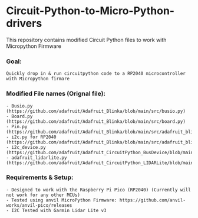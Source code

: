 # Circuit-Python-to-Micro-Python-drivers
This repository contains modified Circuit Python files to work with Micropython Firmware

### Goal:
    Quickly drop in & run circuitpython code to a RP2040 microcontroller with Micropython firmare

### Modified File names (Orignal file):
    - Busio.py (https://github.com/adafruit/Adafruit_Blinka/blob/main/src/busio.py)
    - Board.py (https://github.com/adafruit/Adafruit_Blinka/blob/main/src/board.py)
    - Pin.py (https://github.com/adafruit/Adafruit_Blinka/blob/main/src/adafruit_blinka/microcontroller/rp2040/pin.py)
    - i2c.py for RP2040 (https://github.com/adafruit/Adafruit_Blinka/blob/main/src/adafruit_blinka/microcontroller/rp2040/i2c.py)
    - i2c_device.py (https://github.com/adafruit/Adafruit_CircuitPython_BusDevice/blob/main/adafruit_bus_device/i2c_device.py)
    - adafruit_lidarlite.py (https://github.com/adafruit/Adafruit_CircuitPython_LIDARLite/blob/main/adafruit_lidarlite.py) 


### Requirements & Setup:
    - Designed to work with the Raspberry Pi Pico (RP2040) (Currently will not work for any other MCUs)
    - Tested using anvil MicroPython Firmware: https://github.com/anvil-works/anvil-pico/releases
    - I2C Tested with Garmin Lidar Lite v3
    

